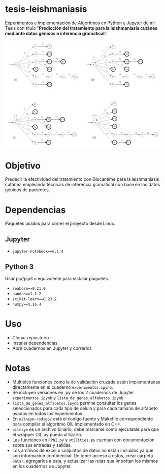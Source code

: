 # tesis-leishmaniasis
Experimentos e Implementación de Algoritmos en Python y Jupyter de mi Tesis con título "**Predicción del tratamiento para la leishmaniasis cutánea mediante datos génicos e inferencia gramatical**".

![Automatas](foto.jpg)

# Objetivo
Predecir la efectividad del tratamiento con Glucantime para la leishmaniasis cutánea empleando técnicas de inferencia gramatical con base en los datos génicos de pacientes.

# Dependencias
Paquetes usados para correr el proyecto desde Linux.

## Jupyter
- `jupyter-notebook==6.1.4`

## Python 3
Usar pip/pip3 o equivalente para instalar paquetes.

- `seaborn==0.11.0`
- `pandas==1.1.2`
- `scikit-learn==0.23.2`
- `numpy==1.16.4`

# Uso
- Clonar repositorio
- Instalar dependencias
- Abrir cuadernos en Jupyter y correrlos

# Notas
- Multiples funciones como la de validación cruzada están implementadas directamente en el cuaderno `experimentos.ipynb`.
- Se incluyen versiones en .py de los 2 cuadernos de Jupyter `experimentos.ipynb` y `lista_de_genes_alfabetos.ipynb`.
- `lista_de_genes_alfabetos.ipynb` permite consultar los genes seleccionados para cada tipo de célula y para cada tamaño de alfabeto usados en todos los experimentos.
- En `oilnsym-codigo/` está el codigo fuente y Makefile correspondiente para compilar el algoritmo OIL implementado en C++.
- `oilnsym` es un archivo binario, debe marcarse como ejecutable para que el wrapper OIL.py pueda utilizarlo.
- Las funciones en `RPNI.py` y `utilities.py` cuentan con documentación sobre sus entradas y salidas.
- Los archivos de excel o conjuntos de datos no están incluidos ya que son informacion confidencial. De tener acceso a estos, crear carpeta `data/`, agregarlos a esta, y actualizar las rutas que importan los mismos en los cuadernos de Jupyter.
